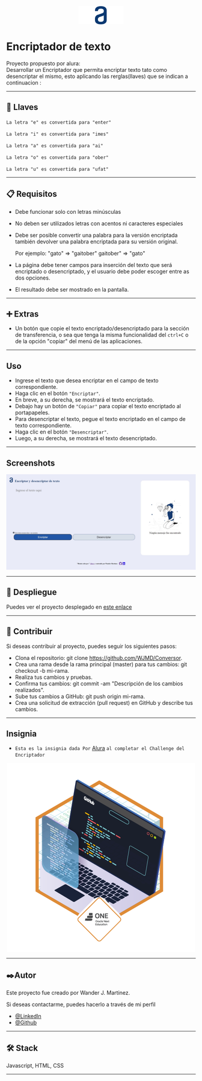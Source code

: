 <div align='center'>
  <img alt='Logo' src='https://github.com/Pool1541/encriptador-de-texto/blob/main/assets/images/Logo.png'>
</div>


# Encriptador de texto

Proyecto propuesto por alura: <br>
Desarrollar un Encriptador que permita encriptar texto tato como desencriptar el mismo, esto aplicando las rerglas(llaves) que se indican a continuacion :<br>

---

## :key: Llaves

`La letra "e" es convertida para "enter"`

`La letra "i" es convertida para "imes"`

`La letra "a" es convertida para "ai"`

`La letra "o" es convertida para "ober"`

`La letra "u" es convertida para "ufat"`

---

## :clipboard: Requisitos

- Debe funcionar solo con letras minúsculas
- No deben ser utilizados letras con acentos ni caracteres especiales
- Debe ser posible convertir una palabra para la versión encriptada también devolver una palabra encriptada para su versión original.

    Por ejemplo: "gato" => "gaitober" gaitober" => "gato"

- La página debe tener campos para inserción del texto que será encriptado o desencriptado, y el usuario debe poder escoger entre as dos opciones.
- El resultado debe ser mostrado en la pantalla.

---

## :heavy_plus_sign: Extras

- Un botón que copie el texto encriptado/desencriptado para la sección de transferencia, o sea que tenga la misma funcionalidad del `ctrl+C` o de la opción "copiar" del menú de las aplicaciones.
---

## Uso

- Ingrese el texto que desea encriptar en el campo de texto correspondiente.
- Haga clic en el botón `"Encriptar"`.
- En breve, a su derecha, se mostrará el texto encriptado.
- Debajo hay un botón de `"Copiar"` para copiar el texto encriptado al portapapeles.
- Para desencriptar el texto, pegue el texto encriptado en el campo de texto correspondiente.
- Haga clic en el botón `"Desencriptar"`.
- Luego, a su derecha, se mostrará el texto desencriptado.

---

## Screenshots

![App Screenshot](https://github.com/WJMD/encritador-de-texto/blob/main/img/screemPage.jpg)

---

## :rocket: Despliegue

Puedes ver el proyecto desplegado en <a href="https://wjmd.github.io/encritador-de-texto/" target="_blank" rel="noopener noreferrer">este enlace</a>

---

## 💼 Contribuir

Si deseas contribuir al proyecto, puedes seguir los siguientes pasos:

- Clona el repositorio: git clone https://github.com/WJMD/Conversor.
- Crea una rama desde la rama principal (master) para tus cambios: git checkout -b mi-rama.
- Realiza tus cambios y pruebas.
- Confirma tus cambios: git commit -am "Descripción de los cambios realizados".
- Sube tus cambios a GitHub: git push origin mi-rama.
- Crea una solicitud de extracción (pull request) en GitHub y describe tus cambios.

---
## Insignia
- `Esta es la insignia dada Por`
[Alura](https://www.aluracursos.com/)
`al completar el Challenge del Encriptador`

<div align='center'>
  <img alt='Logo' src='https://github.com/WJMD/encritador-de-texto/blob/main/img/Insignia%20del%20Alura%20Challenge%20ENCRIPTADOR%20DE%20TEXTO.png'>
</div>


---

## ✒️Autor
Este proyecto fue creado por Wander J. Martinez.

Si deseas contactarme, puedes hacerlo a través de mi perfil 
- [@LinkedIn](linkedin.com/in/wander-j-martinez/)
- [@Github](https://github.com/WJMD)


---
## 🛠 Stack

Javascript, HTML, CSS <br>

---
